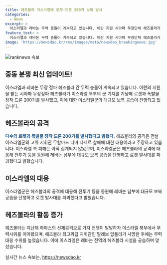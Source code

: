 ```yaml
---
title: 헤즈볼라 이스라엘에 로켓·드론 200기 보복 발사
categories:
  - News
excerpt: >
  이스라엘과 레바논 무력 충돌이 계속되고 있습니다. 이란 지원 시아파 무장단체 헤즈볼라가 이스라엘 북부 기지를 공격했습니다. 헤즈볼라는 전날 이스라엘군 지휘관의 사망에 대한 보복이라고 주장하며 로켓과 폭탄을 발사했습니다. 이에 이스라엘군은 대규모 보복 공습을 실시하고 헤즈볼라의 발사대를 파괴했습니다. 최근 이스라엘과 헤즈볼라 간의 갈등은 심화되고 있는 가운데, 국제 사회의 중재와 긴장 완화가 요구되고 있습니다. (150자)
feature_text: >
  이스라엘과 레바논 무력 충돌이 계속되고 있습니다. 이란 지원 시아파 무장단체 헤즈볼라가 이스라엘 북부 기지를 공격했습니다. 헤즈볼라는 전날 이스라엘군 지휘관의 사망에 대한 보복이라고 주장하며 로켓과 폭탄을 발사했습니다. 이에 이스라엘군은 대규모 보복 공습을 실시하고 헤즈볼라의 발사대를 파괴했습니다. 최근 이스라엘과 헤즈볼라 간의 갈등은 심화되고 있는 가운데, 국제 사회의 중재와 긴장 완화가 요구되고 있습니다. (150자)
image: 'https://newsdao.kr/res/images/meta/newsdao_breakingnews.jpg'
---
```


<p><img src="https://newsdao.kr/res/images/meta/newsdao_breakingnews.jpg" alt="ranknews 속보" /></p>

<h2 data-ke-size="size26">중동 분쟁 최신 업데이트!</h2>

<p data-ke-size="size16">이스라엘과 레바논 무장 정파 헤즈볼라 간 무력 충돌이 계속되고 있습니다. 이란의 지원을 받는 시아파 무장정파 헤즈볼라가 이스라엘 북부의 군 기지를 겨냥해 로켓과 폭발물 장착 드론 200기를 발사했고, 이에 대한 이스라엘군의 대규모 보복 공습이 진행되고 있습니다.</p>

<h2 data-ke-size="size24">헤즈볼라의 공격</h2>

<p data-ke-size="size16"><b><span style="color: #1a5490;">다수의 로켓과 폭발물 장착 드론 200기를 발사했다고 밝혔다.</span></b> 헤즈볼라의 공격은 전날 이스라엘군의 고위 지휘관 무함마드 니마 나세르 살해에 대한 대응이라고 주장하고 있습니다. 이스라엘 측 피해는 아직 집계되지 않았으며, 이스라엘군은 헤즈볼라의 공격에 대응해 전투기 등을 동원해 레바논 남부에 대규모 보복 공습을 단행하고 로켓 발사대를 파괴했다고 밝혔습니다.</p>

<h2 data-ke-size="size24">이스라엘의 대응</h2>

<p data-ke-size="size16">이스라엘군은 헤즈볼라의 공격에 대응해 전투기 등을 동원해 레바논 남부에 대규모 보복 공습을 단행하고 로켓 발사대를 파괴했다고 밝혔습니다.</p>

<h2 data-ke-size="size24">헤즈볼라의 활동 증가</h2>

<p data-ke-size="size16">헤즈볼라는 지난해 하마스의 선제공격으로 가자 전쟁이 발발하자 이스라엘 북부에서 무력시위를 이어왔으며, 헤즈볼라 최고위급 지휘관인 탈레브 압둘라가 사망한 후에는 무력 대응 수위를 높였습니다. 이에 이스라엘은 레바논 전역의 헤즈볼라 시설을 공습하며 맞섰습니다.</p>
실시간 뉴스 속보는, <a href="https://newsdao.kr" rel="dofollow">https://newsdao.kr</a>


